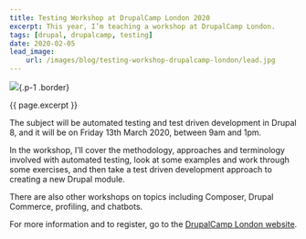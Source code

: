 ```yaml
---
title: Testing Workshop at DrupalCamp London 2020
excerpt: This year, I’m teaching a workshop at DrupalCamp London.
tags: [drupal, drupalcamp, testing]
date: 2020-02-05
lead_image:
    url: /images/blog/testing-workshop-drupalcamp-london/lead.jpg
---
```

![]({{page.lead_image.url}}){.p-1 .border}

<p>{{ page.excerpt }}</p>

The subject will be automated testing and test driven development in Drupal 8, and it will be on Friday 13th March 2020, between 9am and 1pm.

In the workshop, I’ll cover the methodology, approaches and terminology involved with automated testing, look at some examples and work through some exercises, and then take a test driven development approach to creating a new Drupal module.

There are also other workshops on topics including Composer, Drupal Commerce, profiling, and chatbots.

For more information and to register, go to the [DrupalCamp London website](https://opdavi.es/dclondon20 'Find out more and register on the DrupalCamp London website').
